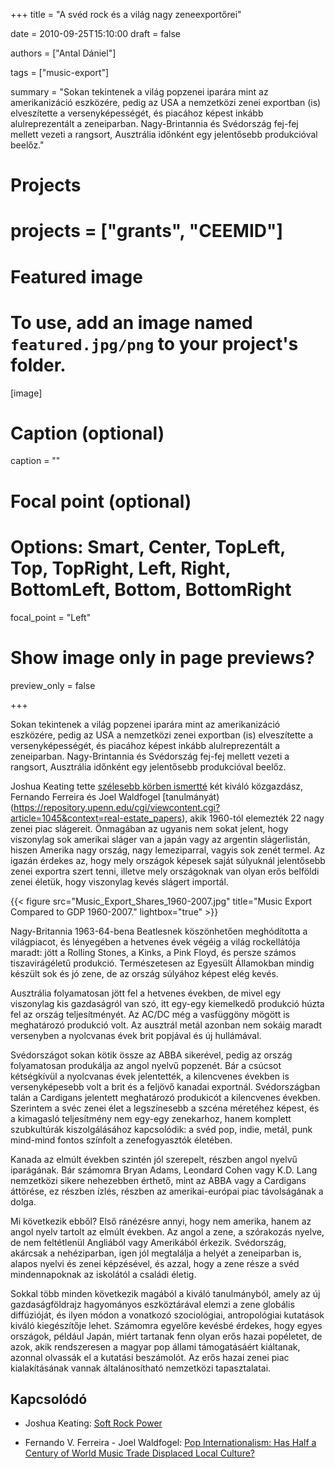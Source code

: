 +++
title = "A svéd rock és a világ nagy zeneexportőrei"

date = 2010-09-25T15:10:00
draft = false

authors = ["Antal Dániel"]

tags = ["music-export"]

summary = "Sokan tekintenek a világ popzenei iparára mint az amerikanizáció eszközére, pedig az USA a nemzetközi zenei exportban (is) elveszítette a versenyképességét, és piacához képest inkább alulreprezentált a zeneiparban. Nagy-Brintannia és Svédország fej-fej mellett vezeti a rangsort, Ausztrália időnként egy jelentősebb produkcióval beelőz."

# Projects
# projects = ["grants", "CEEMID"]

# Featured image
# To use, add an image named `featured.jpg/png` to your project's folder. 
[image]
  # Caption (optional)
  caption = ""

  # Focal point (optional)
  # Options: Smart, Center, TopLeft, Top, TopRight, Left, Right, BottomLeft, Bottom, BottomRight
  focal_point = "Left"

  # Show image only in page previews?
  preview_only = false

+++

Sokan tekintenek a világ popzenei iparára mint az amerikanizáció eszközére, pedig az USA a nemzetközi zenei exportban (is) elveszítette a versenyképességét, és piacához képest inkább alulreprezentált a zeneiparban. Nagy-Brintannia és Svédország fej-fej mellett vezeti a rangsort, Ausztrália időnként egy jelentősebb produkcióval beelőz.

Joshua Keating tette [szélesebb körben ismertté](https://foreignpolicy.com/2010/08/09/soft-rock-power/) két kiváló közgazdász, Fernando Ferreira és Joel Waldfogel [tanulmányát)(https://repository.upenn.edu/cgi/viewcontent.cgi?article=1045&context=real-estate_papers), akik 1960-tól elemezték 22 nagy zenei piac slágereit. Önmagában az ugyanis nem sokat jelent, hogy viszonylag sok amerikai sláger van a japán vagy az argentin slágerlistán, hiszen Amerika nagy ország, nagy lemeziparral, vagyis sok zenét termel. Az igazán érdekes az, hogy mely országok képesek saját súlyuknál jelentősebb zenei exportra szert tenni, illetve mely országoknak van olyan erős belföldi zenei életük, hogy viszonylag kevés slágert importál.

{{< figure src="Music_Export_Shares_1960-2007.jpg" title="Music Export Compared to GDP 1960-2007." lightbox="true" >}}

Nagy-Britannia 1963-64-bena Beatlesnek köszönhetően meghódította a világpiacot, és lényegében a hetvenes évek végéig a világ rockellátója maradt: jött a Rolling Stones, a Kinks, a Pink Floyd, és persze számos tiszavirágéletű produkció. Természetesen az Egyesült Államokban mindig készült sok és jó zene, de az ország súlyához képest elég kevés.

Ausztrália folyamatosan jött fel a hetvenes években, de mivel egy viszonylag kis gazdaságról van szó, itt egy-egy kiemelkedő produkció húzta fel az ország teljesítményét. Az AC/DC még a vasfüggöny mögött is meghatározó produkció volt. Az ausztrál metál azonban nem sokáig maradt versenyben a nyolcvanas évek brit popjával és új hullámával.

Svédországot sokan kötik össze az ABBA sikerével, pedig az ország folyamatosan produkálja az angol nyelvű popzenét. Bár a csúcsot kétségkívül a nyolcvanas évek jelentették, a kilencvenes években is versenyképesebb volt a brit és a feljövő kanadai exportnál. Svédországban talán a Cardigans jelentett meghatározó produkicót a kilencvenes években.  Szerintem a svéc zenei élet a legszínesebb a szcéna méretéhez képest, és a kimagasló teljesítmény nem egy-egy zenekarhoz, hanem komplett szubkultúrák kiszolgálásához kapcsolódik: a svéd pop, indie, metál, punk mind-mind fontos színfolt a zenefogyasztók életében.

Kanada az elmúlt években szintén jól szerepelt, részben angol nyelvű iparágának. Bár számomra Bryan Adams, Leondard Cohen vagy K.D. Lang nemzetközi sikere nehezebben érthető, mint az ABBA vagy a Cardigans áttörése, ez részben ízlés, részben az amerikai-európai piac távolságának a dolga.

Mi következik ebből? Első ránézésre annyi, hogy nem amerika, hanem az angol nyelv tartolt az elmúlt években. Az angol a zene, a szórakozás nyelve, de nem feltétlenül Angliából vagy Amerikából érkezik. Svédország, akárcsak a nehéziparban, igen jól megtalálja a helyét a zeneiparban is, alapos nyelvi és zenei képzésével, és azzal, hogy a zene része a svéd mindennapoknak az iskolától a családi életig.

Sokkal több minden következik magából a kiváló tanulmányból, amely az új gazdaságföldrajz hagyományos eszköztárával elemzi a zene globális diffúzióját, és ilyen módon a vonatkozó szociológiai, antropológiai kutatások kiváló kiegészítője lehet. Számomra egyelőre kevésbé érdekes, hogy egyes országok, például Japán, miért tartanak fenn olyan erős hazai popéletet, de azok, akik rendszeresen a magyar pop állami támogatásáért kiáltanak, azonnal olvassák el a kutatási beszámolót. Az erős hazai zenei piac kialakításának vannak általánosítható nemzetközi tapasztalatai.

## Kapcsolódó

* Joshua Keating: [Soft Rock Power](https://foreignpolicy.com/2010/08/09/soft-rock-power/)

* Fernando V. Ferreira - Joel Waldfogel: [Pop Internationalism: Has Half a Century of World Music Trade Displaced Local Culture?](https://repository.upenn.edu/cgi/viewcontent.cgi?article=1045&context=real-estate_papers)